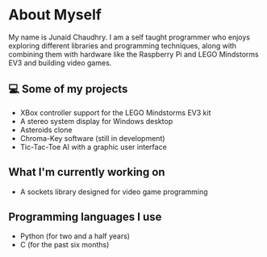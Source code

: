 # About Myself

My name is Junaid Chaudhry. I am a self taught programmer who enjoys exploring different libraries and programming techniques, along with combining them with hardware like the Raspberry Pi and LEGO Mindstorms EV3 and building video games.

## :computer: Some of my projects
- XBox controller support for the LEGO Mindstorms EV3 kit
- A stereo system display for Windows desktop
- Asteroids clone
- Chroma-Key software (still in development)
- Tic-Tac-Toe AI with a graphic user interface

## What I'm currently working on
- A sockets library designed for video game programming

## Programming languages I use
- Python (for two and a half years)
- C (for the past six months)

